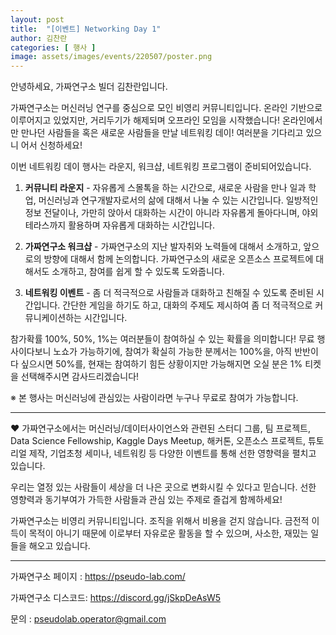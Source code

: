 ```yaml
---
layout: post
title:  "[이벤트] Networking Day 1"
author: 김찬란
categories: [ 행사 ]
image: assets/images/events/220507/poster.png
---
```


안녕하세요, 가짜연구소 빌더 김찬란입니다.

가짜연구소는 머신러닝 연구를 중심으로 모인 비영리 커뮤니티입니다. 온라인 기반으로 이루어지고 있었지만, 거리두기가 해제되며 오프라인 모임을 시작했습니다! 온라인에서만 만나던 사람들을 혹은 새로운 사람들을 만날 네트워킹 데이! 여러분을 기다리고 있으니 어서 신청하세요!

이번 네트워킹 데이 행사는 라운지, 워크샵, 네트워킹 프로그램이 준비되어있습니다.

1. **커뮤니티 라운지** - 자유롭게 스몰톡을 하는 시간으로, 새로운 사람을 만나 일과 학업, 머신러닝과 연구개발자로서의 삶에 대해서 나눌 수 있는 시간입니다. 일방적인 정보 전달이나, 가만히 앉아서 대화하는 시간이 아니라 자유롭게 돌아다니며, 야외 테라스까지 활용하며 자유롭게 대화하는 시간입니다.

2. **가짜연구소 워크샵** - 가짜연구소의 지난 발자취와 노력들에 대해서 소개하고, 앞으로의 방향에 대해서 함께 논의합니다. 가짜연구소의 새로운 오픈소스 프로젝트에 대해서도 소개하고, 참여를 쉽게 할 수 있도록 도와줍니다.

3. **네트워킹 이벤트** - 좀 더 적극적으로 사람들과 대화하고 친해질 수 있도록 준비된 시간입니다. 간단한 게임을 하기도 하고, 대화의 주제도 제시하여 좀 더 적극적으로 커뮤니케이션하는 시간입니다.

참가확률 100%, 50%, 1%는 여러분들이 참여하실 수 있는 확률을 의미합니다! 무료 행사이다보니 노쇼가 가능하기에, 참여가 확실히 가능한 분께서는 100%을, 아직 반반이다 싶으시면 50%를, 현재는 참여하기 힘든 상황이지만 가능해지면 오실 분은 1% 티켓을 선택해주시면 감사드리겠습니다!

※ 본 행사는 머신러닝에 관심있는 사람이라면 누구나 무료로 참여가 가능합니다. 


---



❤️ 가짜연구소에서는 머신러닝/데이터사이언스와 관련된 스터디 그룹, 팀 프로젝트, Data Science Fellowship, Kaggle Days Meetup, 해커톤, 오픈소스 프로젝트, 튜토리얼 제작, 기업초청 세미나, 네트워킹 등 다양한 이벤트를 통해 선한 영향력을 펼치고 있습니다.


우리는 열정 있는 사람들이 세상을 더 나은 곳으로 변화시킬 수 있다고 믿습니다. 선한 영향력과 동기부여가 가득한 사람들과 관심 있는 주제로 즐겁게 함께하세요!


가짜연구소는 비영리 커뮤니티입니다. 조직을 위해서 비용을 걷지 않습니다. 금전적 이득이 목적이 아니기 때문에 이로부터 자유로운 활동을 할 수 있으며, 사소한, 재밌는 일들을 해오고 있습니다.

---

가짜연구소 페이지 : https://pseudo-lab.com/  

가짜연구소 디스코드: https://discord.gg/jSkpDeAsW5

문의 : pseudolab.operator@gmail.com